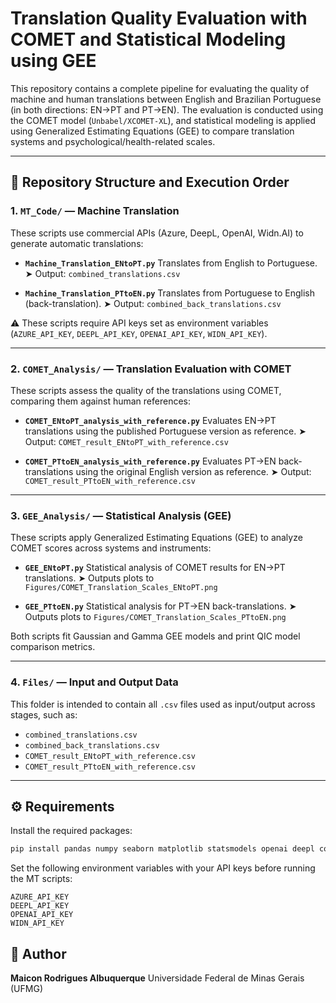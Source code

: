 # Translation Quality Evaluation with COMET and Statistical Modeling using GEE

This repository contains a complete pipeline for evaluating the quality of machine and human translations between English and Brazilian Portuguese (in both directions: EN→PT and PT→EN). The evaluation is conducted using the COMET model (`Unbabel/XCOMET-XL`), and statistical modeling is applied using Generalized Estimating Equations (GEE) to compare translation systems and psychological/health-related scales.

---

## 📁 Repository Structure and Execution Order

### 1. `MT_Code/` — Machine Translation

These scripts use commercial APIs (Azure, DeepL, OpenAI, Widn.AI) to generate automatic translations:

* **`Machine_Translation_ENtoPT.py`**
  Translates from English to Portuguese.
  ➤ Output: `combined_translations.csv`

* **`Machine_Translation_PTtoEN.py`**
  Translates from Portuguese to English (back-translation).
  ➤ Output: `combined_back_translations.csv`

⚠️ These scripts require API keys set as environment variables (`AZURE_API_KEY`, `DEEPL_API_KEY`, `OPENAI_API_KEY`, `WIDN_API_KEY`).

---

### 2. `COMET_Analysis/` — Translation Evaluation with COMET

These scripts assess the quality of the translations using COMET, comparing them against human references:

* **`COMET_ENtoPT_analysis_with_reference.py`**
  Evaluates EN→PT translations using the published Portuguese version as reference.
  ➤ Output: `COMET_result_ENtoPT_with_reference.csv`

* **`COMET_PTtoEN_analysis_with_reference.py`**
  Evaluates PT→EN back-translations using the original English version as reference.
  ➤ Output: `COMET_result_PTtoEN_with_reference.csv`

---

### 3. `GEE_Analysis/` — Statistical Analysis (GEE)

These scripts apply Generalized Estimating Equations (GEE) to analyze COMET scores across systems and instruments:

* **`GEE_ENtoPT.py`**
  Statistical analysis of COMET results for EN→PT translations.
  ➤ Outputs plots to `Figures/COMET_Translation_Scales_ENtoPT.png`

* **`GEE_PTtoEN.py`**
  Statistical analysis for PT→EN back-translations.
  ➤ Outputs plots to `Figures/COMET_Translation_Scales_PTtoEN.png`

Both scripts fit Gaussian and Gamma GEE models and print QIC model comparison metrics.

---

### 4. `Files/` — Input and Output Data

This folder is intended to contain all `.csv` files used as input/output across stages, such as:

* `combined_translations.csv`
* `combined_back_translations.csv`
* `COMET_result_ENtoPT_with_reference.csv`
* `COMET_result_PTtoEN_with_reference.csv`

---

## ⚙️ Requirements

Install the required packages:

```bash
pip install pandas numpy seaborn matplotlib statsmodels openai deepl contractions tqdm
```

Set the following environment variables with your API keys before running the MT scripts:

```
AZURE_API_KEY  
DEEPL_API_KEY  
OPENAI_API_KEY  
WIDN_API_KEY  
```

## 🧠 Author

**Maicon Rodrigues Albuquerque**
Universidade Federal de Minas Gerais (UFMG)

